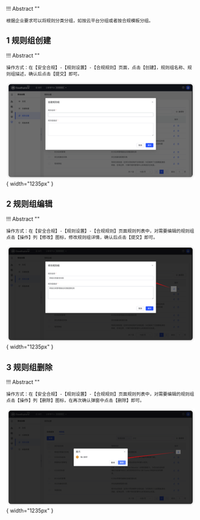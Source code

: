 !!! Abstract ""

    根据企业要求可以将规则分类分组，如按云平台分组或者按合规模板分组。

## 1 规则组创建

!!! Abstract ""

    操作方式：在【安全合规】-【规则设置】-【合规规则】页面，点击【创建】，规则组名称、规则组描述，确认后点击【提交】即可。

![规则组创建](../../img/security-compliance/rule_group/规则组创建.png){ width="1235px" }

## 2 规则组编辑

!!! Abstract ""

    操作方式：在【安全合规】-【规则设置】-【合规规则】页面规则列表中，对需要编辑的规则组点击【操作】列【修改】图标，修改规则组详情，确认后点击【提交】即可。

![规则组修改](../../img/security-compliance/rule_group/规则组修改.png){ width="1235px" }

## 3 规则组删除

!!! Abstract ""

    操作方式：在【安全合规】-【规则设置】-【合规规则】页面规则列表中，对需要编辑的规则组点击【操作】列【删除】图标，在再次确认弹窗中点击【删除】即可。

![规则组删除](../../img/security-compliance/rule_group/规则组删除.png){ width="1235px" }